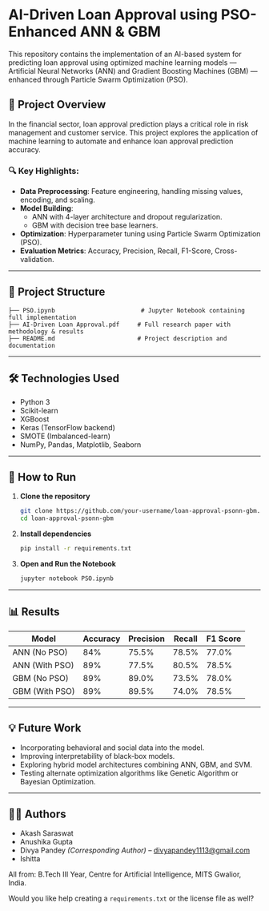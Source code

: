 
# AI-Driven Loan Approval using PSO-Enhanced ANN & GBM

This repository contains the implementation of an AI-based system for predicting loan approval using optimized machine learning models — Artificial Neural Networks (ANN) and Gradient Boosting Machines (GBM) — enhanced through Particle Swarm Optimization (PSO).

## 📌 Project Overview

In the financial sector, loan approval prediction plays a critical role in risk management and customer service. This project explores the application of machine learning to automate and enhance loan approval prediction accuracy.

### 🔍 Key Highlights:
- **Data Preprocessing**: Feature engineering, handling missing values, encoding, and scaling.
- **Model Building**:
  - ANN with 4-layer architecture and dropout regularization.
  - GBM with decision tree base learners.
- **Optimization**: Hyperparameter tuning using Particle Swarm Optimization (PSO).
- **Evaluation Metrics**: Accuracy, Precision, Recall, F1-Score, Cross-validation.

---

## 📁 Project Structure

```
├── PSO.ipynb                        # Jupyter Notebook containing full implementation
├── AI-Driven Loan Approval.pdf     # Full research paper with methodology & results
├── README.md                       # Project description and documentation
```

---

## 🛠️ Technologies Used

- Python 3
- Scikit-learn
- XGBoost
- Keras (TensorFlow backend)
- SMOTE (Imbalanced-learn)
- NumPy, Pandas, Matplotlib, Seaborn

---

## 🔧 How to Run

1. **Clone the repository**
   ```bash
   git clone https://github.com/your-username/loan-approval-psonn-gbm.git
   cd loan-approval-psonn-gbm
   ```

2. **Install dependencies**
   ```bash
   pip install -r requirements.txt
   ```

3. **Open and Run the Notebook**
   ```bash
   jupyter notebook PSO.ipynb
   ```

---

## 📊 Results

| Model            | Accuracy | Precision | Recall | F1 Score |
|------------------|----------|-----------|--------|----------|
| ANN (No PSO)     | 84%      | 75.5%     | 78.5%  | 77.0%    |
| ANN (With PSO)   | 89%      | 77.5%     | 80.5%  | 78.5%    |
| GBM (No PSO)     | 89%      | 89.0%     | 73.5%  | 78.0%    |
| GBM (With PSO)   | 89%      | 89.5%     | 74.0%  | 78.5%    |

---

## 💡 Future Work

- Incorporating behavioral and social data into the model.
- Improving interpretability of black-box models.
- Exploring hybrid model architectures combining ANN, GBM, and SVM.
- Testing alternate optimization algorithms like Genetic Algorithm or Bayesian Optimization.

---

## 👨‍💻 Authors

- Akash Saraswat  
- Anushika Gupta  
- Divya Pandey *(Corresponding Author)* – [divyapandey1113@gmail.com](mailto:divyapandey1113@gmail.com)  
- Ishitta  

All from: B.Tech III Year, Centre for Artificial Intelligence, MITS Gwalior, India.



Would you like help creating a `requirements.txt` or the license file as well?
